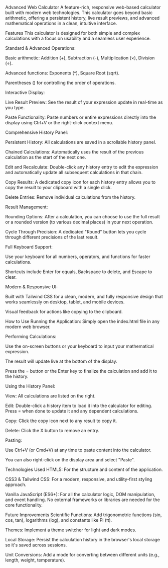 Advanced Web Calculator
A feature-rich, responsive web-based calculator built with modern web technologies. This calculator goes beyond basic arithmetic, offering a persistent history, live result previews, and advanced mathematical operations in a clean, intuitive interface.

Features
This calculator is designed for both simple and complex calculations with a focus on usability and a seamless user experience.

Standard & Advanced Operations:

Basic arithmetic: Addition (+), Subtraction (-), Multiplication (×), Division (÷).

Advanced functions: Exponents (^), Square Root (sqrt).

Parentheses () for controlling the order of operations.

Interactive Display:

Live Result Preview: See the result of your expression update in real-time as you type.

Paste Functionality: Paste numbers or entire expressions directly into the display using Ctrl+V or the right-click context menu.

Comprehensive History Panel:

Persistent History: All calculations are saved in a scrollable history panel.

Chained Calculations: Automatically uses the result of the previous calculation as the start of the next one.

Edit and Recalculate: Double-click any history entry to edit the expression and automatically update all subsequent calculations in that chain.

Copy Results: A dedicated copy icon for each history entry allows you to copy the result to your clipboard with a single click.

Delete Entries: Remove individual calculations from the history.

Result Management:

Rounding Options: After a calculation, you can choose to use the full result or a rounded version (to various decimal places) in your next operation.

Cycle Through Precision: A dedicated "Round" button lets you cycle through different precisions of the last result.

Full Keyboard Support:

Use your keyboard for all numbers, operators, and functions for faster calculations.

Shortcuts include Enter for equals, Backspace to delete, and Escape to clear.

Modern & Responsive UI:

Built with Tailwind CSS for a clean, modern, and fully responsive design that works seamlessly on desktop, tablet, and mobile devices.

Visual feedback for actions like copying to the clipboard.

How to Use
Running the Application: Simply open the index.html file in any modern web browser.

Performing Calculations:

Use the on-screen buttons or your keyboard to input your mathematical expression.

The result will update live at the bottom of the display.

Press the = button or the Enter key to finalize the calculation and add it to the history.

Using the History Panel:

View: All calculations are listed on the right.

Edit: Double-click a history item to load it into the calculator for editing. Press = when done to update it and any dependent calculations.

Copy: Click the copy icon next to any result to copy it.

Delete: Click the X button to remove an entry.

Pasting:

Use Ctrl+V (or Cmd+V) at any time to paste content into the calculator.

You can also right-click on the display area and select "Paste".

Technologies Used
HTML5: For the structure and content of the application.

CSS3 & Tailwind CSS: For a modern, responsive, and utility-first styling approach.

Vanilla JavaScript (ES6+): For all the calculator logic, DOM manipulation, and event handling. No external frameworks or libraries are needed for the core functionality.

Future Improvements
Scientific Functions: Add trigonometric functions (sin, cos, tan), logarithms (log), and constants like Pi (π).

Themes: Implement a theme switcher for light and dark modes.

Local Storage: Persist the calculation history in the browser's local storage so it's saved across sessions.

Unit Conversions: Add a mode for converting between different units (e.g., length, weight, temperature).

